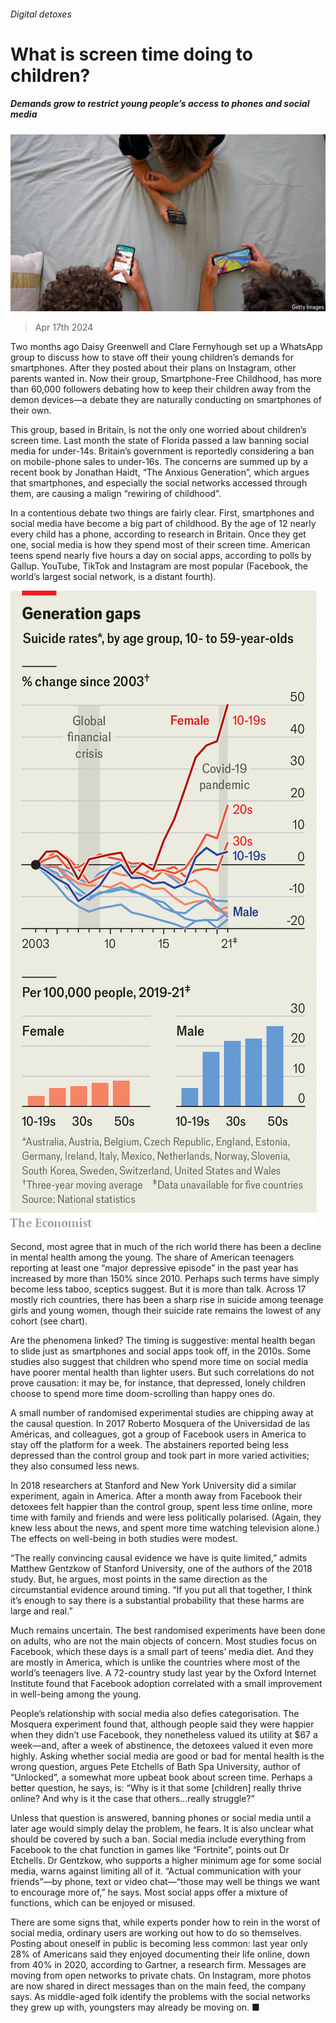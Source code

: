 ###### Digital detoxes

# What is screen time doing to children? 

##### Demands grow to restrict young people’s access to phones and social media 

![image](images/20240420_STP502.jpg) 

> Apr 17th 2024 

Two months ago Daisy Greenwell and Clare Fernyhough set up a WhatsApp group to discuss how to stave off their young children’s demands for smartphones. After they posted about their plans on Instagram, other parents wanted in. Now their group, Smartphone-Free Childhood, has more than 60,000 followers debating how to keep their children away from the demon devices—a debate they are naturally conducting on smartphones of their own.

This group, based in Britain, is not the only one worried about children’s screen time. Last month the state of Florida passed a law banning social media for under-14s. Britain’s government is reportedly considering a ban on mobile-phone sales to under-16s. The concerns are summed up by a recent book by Jonathan Haidt, “The Anxious Generation”, which argues that smartphones, and especially the social networks accessed through them, are causing a malign “rewiring of childhood”.

In a contentious debate two things are fairly clear. First, smartphones and social media have become a big part of childhood. By the age of 12 nearly every child has a phone, according to research in Britain. Once they get one, social media is how they spend most of their screen time. American teens spend nearly five hours a day on social apps, according to polls by Gallup. YouTube, TikTok and Instagram are most popular (Facebook, the world’s largest social network, is a distant fourth).

![image](images/20240420_STC349.png) 


Second, most agree that in much of the rich world there has been a decline in mental health among the young. The share of American teenagers reporting at least one “major depressive episode” in the past year has increased by more than 150% since 2010. Perhaps such terms have simply become less taboo, sceptics suggest. But it is more than talk. Across 17 mostly rich countries, there has been a sharp rise in suicide among teenage girls and young women, though their suicide rate remains the lowest of any cohort (see chart).

Are the phenomena linked? The timing is suggestive: mental health began to slide just as smartphones and social apps took off, in the 2010s. Some studies also suggest that children who spend more time on social media have poorer mental health than lighter users. But such correlations do not prove causation: it may be, for instance, that depressed, lonely children choose to spend more time doom-scrolling than happy ones do.

A small number of randomised experimental studies are chipping away at the causal question. In 2017 Roberto Mosquera of the Universidad de las Américas, and colleagues, got a group of Facebook users in America to stay off the platform for a week. The abstainers reported being less depressed than the control group and took part in more varied activities; they also consumed less news.

In 2018 researchers at Stanford and New York University did a similar experiment, again in America. After a month away from Facebook their detoxees felt happier than the control group, spent less time online, more time with family and friends and were less politically polarised. (Again, they knew less about the news, and spent more time watching television alone.) The effects on well-being in both studies were modest.

“The really convincing causal evidence we have is quite limited,” admits Matthew Gentzkow of Stanford University, one of the authors of the 2018 study. But, he argues, most points in the same direction as the circumstantial evidence around timing. “If you put all that together, I think it’s enough to say there is a substantial probability that these harms are large and real.”

Much remains uncertain. The best randomised experiments have been done on adults, who are not the main objects of concern. Most studies focus on Facebook, which these days is a small part of teens’ media diet. And they are mostly in America, which is unlike the countries where most of the world’s teenagers live. A 72-country study last year by the Oxford Internet Institute found that Facebook adoption correlated with a small improvement in well-being among the young.

People’s relationship with social media also defies categorisation. The Mosquera experiment found that, although people said they were happier when they didn’t use Facebook, they nonetheless valued its utility at $67 a week—and, after a week of abstinence, the detoxees valued it even more highly. Asking whether social media are good or bad for mental health is the wrong question, argues Pete Etchells of Bath Spa University, author of “Unlocked”, a somewhat more upbeat book about screen time. Perhaps a better question, he says, is: “Why is it that some [children] really thrive online? And why is it the case that others…really struggle?”

Unless that question is answered, banning phones or social media until a later age would simply delay the problem, he fears. It is also unclear what should be covered by such a ban. Social media include everything from Facebook to the chat function in games like “Fortnite”, points out Dr Etchells. Dr Gentzkow, who supports a higher minimum age for some social media, warns against limiting all of it. “Actual communication with your friends”—by phone, text or video chat—“those may well be things we want to encourage more of,” he says. Most social apps offer a mixture of functions, which can be enjoyed or misused.

There are some signs that, while experts ponder how to rein in the worst of social media, ordinary users are working out how to do so themselves. Posting about oneself in public is becoming less common: last year only 28% of Americans said they enjoyed documenting their life online, down from 40% in 2020, according to Gartner, a research firm. Messages are moving from open networks to private chats. On Instagram, more photos are now shared in direct messages than on the main feed, the company says. As middle-aged folk identify the problems with the social networks they grew up with, youngsters may already be moving on. ■


